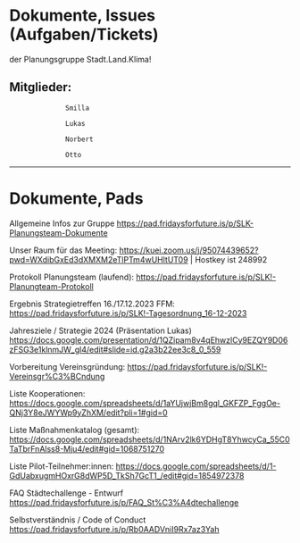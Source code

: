 # Dokumente, Issues (Aufgaben/Tickets)
der Planungsgruppe Stadt.Land.Klima!

## Mitglieder: 

                  Smilla
                  
                  Lukas
                  
                  Norbert
                  
                  Otto

-----
# Dokumente, Pads

Allgemeine Infos zur Gruppe
https://pad.fridaysforfuture.is/p/SLK-Planungsteam-Dokumente

Unser Raum für das Meeting: https://kuei.zoom.us/j/95074439652?pwd=WXdibGxEd3dXMXM2eTlPTm4wUHltUT09 | Hostkey ist 248992

Protokoll Planungsteam (laufend): 
https://pad.fridaysforfuture.is/p/SLK!-Planungteam-Protokoll

Ergebnis Strategietreffen 16./17.12.2023 FFM:
https://pad.fridaysforfuture.is/p/SLK!-Tagesordnung_16-12-2023

Jahresziele / Strategie 2024 (Präsentation Lukas)
https://docs.google.com/presentation/d/1QZipam8v4qEhwzlCy9EZQY9D06zFSG3e1klnmJW_gl4/edit#slide=id.g2a3b22ee3c8_0_559

Vorbereitung Vereinsgründung:
https://pad.fridaysforfuture.is/p/SLK!-Vereinsgr%C3%BCndung

Liste Kooperationen:
https://docs.google.com/spreadsheets/d/1aYUjwjBm8gql_GKFZP_FggOe-QNj3Y8eJWYWp9yZhXM/edit?pli=1#gid=0

Liste Maßnahmenkatalog (gesamt):
https://docs.google.com/spreadsheets/d/1NArv2lk6YDHgT8YhwcyCa_55C0TaTbrFnAlss8-Mju4/edit#gid=1068751270

Liste Pilot-Teilnehmer:innen:
https://docs.google.com/spreadsheets/d/1-GdUabxugmHOxrG8dWP5D_TkSh7GcT1_/edit#gid=1854972378

FAQ Städtechallenge - Entwurf
https://pad.fridaysforfuture.is/p/FAQ_St%C3%A4dtechallenge

Selbstverständnis / Code of Conduct
https://pad.fridaysforfuture.is/p/Rb0AADVniI9Rx7az3Yah
